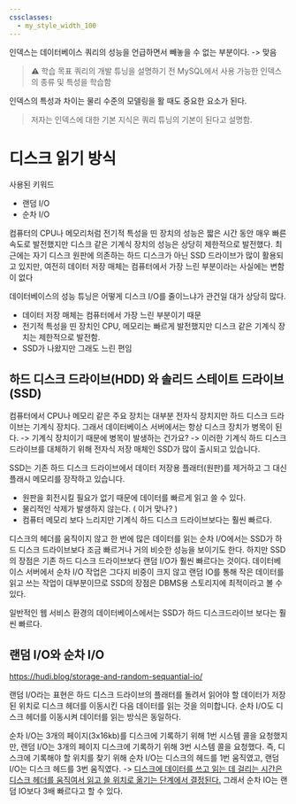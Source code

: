 ```yaml
---
cssclasses:
  - my_style_width_100
---
```


인덱스는 데이터베이스 쿼리의 성능을 언급하면서 빼놓을 수 없는 부분이다.
-> 맞음

> ⚠ 학습 목표 
> 쿼리의 개발 튜닝을 설명하기 전 MySQL에서 사용 가능한 인덱스의 종류 및 특성을 학습함


인덱스의 특성과 차이는 물리 수준의 모델링을 활 때도 중요한 요소가 된다.
> 저자는 인덱스에 대한 기본 지식은 쿼리 튜닝의 기본이 된다고 설명함.


# 디스크 읽기 방식

사용된 키워드
- 랜덤 I/O
- 순차 I/O

컴퓨터의 CPU나 메모리처럼 전기적 특성을 띤 장치의 성능은 짧은 시간 동안 매우 빠른 속도로 발전했지만 디스크 같은 기계식 장치의 성능은 상당히 제한적으로 발전했다.
최근에는 자기 디스크 원판에 의존하는 하드 디스크가 아닌 SSD 드라이브가 많이 활용되고 있지만, 여전히 데이터 저장 매체는 컴퓨터에서 가장 느린 부분이라는 사실에는 변함이 없다 

데이터베이스의 성능 튜닝은 어떻게 디스크 I/O를 줄이느냐가 관건일 대가 상당히 많다.
-  데이터 저장 매체는 컴퓨터에서 가장 느린 부분이기 때문
-  전기적 특성을 띤 장치인 CPU, 메모리는 빠르게 발전했지만 디스크 같은 기계식 장치는 제한적으로 발전함.
- SSD가 나왔지만 그래도 느린 편임


## 하드 디스크 드라이브(HDD) 와 솔리드 스테이트 드라이브(SSD)
컴퓨터에서 CPU나 메모리 같은 주요 장치는 대부분 전자식 장치지만 하드 디스크 드라이브는 기계식 장치다. 
그래서 데이터베이스 서버에서는 항상 디스크 장치가 병목이 된다.
-> 기계식 장치이기 때문에 병목이 발생하는 건가요?
-> 이러한 기계식 하드 디스크 드라이브를 대체하기 위해 전자식 저장 매체인 SSD가 많이 출시되고 있습니다.


SSD는 기존 하드 디스크 드라이브에서 데이터 저장용 플래터(원판)를 제거하고 그 대신 플래시 메모리를 장작하고 있습니다.
- 원판을 회전시킬 필요가 없기 때문에 데이터를 빠르게 읽고 쓸 수 있다.
- 물리적인 삭제가 발생하지 않는다. ( 이거 맞나? )
- 컴퓨터 메모리 보다 느리지만 기계식 하드 디스크 드라이브보다는 훨씬 빠르다.

디스크의 헤더를 움직이지 않고 한 번에 많은 데이터를 읽는 순차 I/O에서는 SSD가 하드 디스크 드라이브보다 조금 빠르거나 거의 비슷한 성능을 보이기도 한다. 
하지만 SSD의 장점은 기존 하드 디스크 드라이브보다 랜덤 I/O가 훨씬 빠르다는 것이다.
데이터베이스 서버에서 순차 I/O 작업은 그다지 비중이 크지 않고 랜덤 IO를 통해 작은 데이터를 읽고 쓰는 작업이 대부분이므로 SSD의 장점은 DBMS용 스토리지에 최적이라고 볼 수 있다.

일반적인 웹 서비스 환경의 데이터베이스에서는 SSD가 하드 디스크드라이브 보다는 훨씬 빠르다.


## 랜덤 I/O와 순차 I/O
https://hudi.blog/storage-and-random-sequantial-io/

랜덤 I/O라는 표현은 하드 디스크 드라이브의 플래터를 돌려서 읽어야 할 데이터가 저장된 위치로 디스크 헤더를 이동시킨 다음 데이터를 읽는 것을 의미합니다. 
순차 I/O도 디스크 헤더를 이동시켜 데이터를 읽는 방식은 동일하다.

순차 I/O는 3개의 페이지(3x16kb)를 디스크에 기록하기 위해 1번 시스템 콜을 요청했지만, 랜덤 I/O는 3개의 페이지 디스크에 기록하기 위해 3번 시스템 콜을 요청했다. 
즉, 디스크에 기록해야 할 위치를 찾기 위해 순차 I/O는 디스크의 헤드를 1번 움직였고, 랜덤 I/O는 디스크 헤드를 3번 움직였다.
-> <u>디스크에 데이터를 쓰고 읽는 데 걸리는 시간은 디스크 헤더를 움직여서 읽고 쓸 위치로 옮기는 단계에서 결정된다.</u>
그래서 순차 IO는 랜덤 IO보다 3배 빠르다고 할 수 있다.
